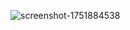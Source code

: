 ![screenshot-1751884538](https://github.com/user-attachments/assets/0080c2b4-1f2a-4b52-9bcb-d526dfe345dc)
